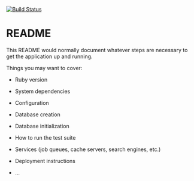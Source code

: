 [![Build Status](https://travis-ci.org/LKS007/task_manager.svg?branch=master)](https://travis-ci.org/LKS007/task_manager)
# README

This README would normally document whatever steps are necessary to get the
application up and running.

Things you may want to cover:

* Ruby version

* System dependencies

* Configuration

* Database creation

* Database initialization

* How to run the test suite

* Services (job queues, cache servers, search engines, etc.)

* Deployment instructions

* ...

